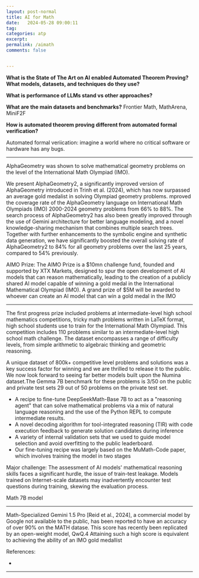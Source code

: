 ```yaml
---
layout: post-normal
title: AI for Math
date:   2024-05-28 09:00:11
tag:
categories: atp
excerpt:
permalink: /aimath
comments: false


---
```



**What is the State of The Art on AI enabled Automated Theorem Proving? What models, datasets, and techniques do they use?**

**What is performance of LLMs stand vs other approaches?**

**What are the main datasets and benchmarks?**  Frontier Math, MathArena, MiniF2F

**How is automated theorem proving different from automated formal verification?**


Automated formal veriication: imagine a world where no critical software or hardware has any bugs. 

---

AlphaGeometry was shown to solve mathematical geometry problems on the level of the International Math Olympiad (IMO).

We present AlphaGeometry2, a significantly improved version of AlphaGeometry introduced in Trinh et al. (2024), which has now surpassed an average gold medalist in solving Olympiad geometry problems. mproved the coverage rate of the AlphaGeometry language on International Math Olympiads (IMO) 2000-2024 geometry problems from 66% to 88%. The search process of AlphaGeometry2 has also been greatly improved through the use of Gemini architecture for better language modeling, and a novel knowledge-sharing mechanism that combines multiple search trees. Together with further enhancements to the symbolic engine and synthetic data generation, we have significantly boosted the overall solving rate of AlphaGeometry2 to 84% for all geometry problems over the last 25 years, compared to 54% previously.


AIMO Prize: The AIMO Prize is a $10mn challenge fund, founded and supported by XTX Markets, designed to spur the open development of AI models that can reason mathematically, leading to the creation of a publicly shared AI model capable of winning a gold medal in the International Mathematical Olympiad (IMO). A grand prize of $5M will be awarded to whoever can create an AI model that can win a gold medal in the IMO



----


The first progress prize included problems at intermediate-level high school mathematics competitions, tricky math problems written in LaTeX format, high school students use to train for the International Math Olympiad. This competition includes 110 problems similar to an intermediate-level high school math challenge. The dataset encompasses a range of difficulty levels, from simple arithmetic to algebraic thinking and geometric reasoning. 

    

 A unique dataset of 800k+ competitive level problems and solutions was a key success factor for winning and we are thrilled to release it to the public. We now look forward to seeing far better models built upon the Numina dataset.The Gemma 7B benchmark for these problems is 3/50 on the public and private test sets  29 out of 50 problems on the private test set.  
 - A recipe to fine-tune DeepSeekMath-Base 7B to act as a "reasoning agent" that can solve mathematical problems via a mix of natural language reasoning and the use of the Python REPL to compute intermediate results.
 - A novel decoding algorithm for tool-integrated reasoning (TIR) with code execution feedback to generate solution candidates during inference
 - A variety of internal validation sets that we used to guide model selection and avoid overfitting to the public leaderboard.
 - Our fine-tuning recipe was largely based on the MuMath-Code paper, which involves training the model in two stages


Major challenge: The assessment of AI models' mathematical reasoning skills faces a significant hurdle, the issue of train-test leakage. Models trained on Internet-scale datasets may inadvertently encounter test questions during training, skewing the evaluation process.

 Math 7B model

---
Math-Specialized Gemini 1.5 Pro [Reid et al., 2024], a commercial model by Google not available to the public, has been reported to have an accuracy of over 90% on the MATH datase. This score has recently been replicated by an open-weight model, QwQ.4 Attaining
such a high score is equivalent to achieving the ability of an IMO gold medallist

References:
- []()

----






